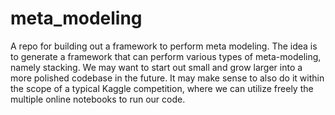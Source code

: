 # meta_modeling
A repo for building out a framework to perform meta modeling. The idea is to generate a framework that can perform various types of meta-modeling, namely stacking. We may want to start out small and grow larger into a more polished codebase in the future. It may make sense to also do it within the scope of a typical Kaggle competition, where we can utilize freely the multiple online notebooks to run our code.
